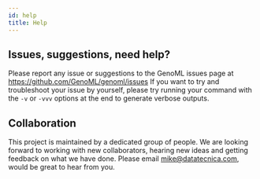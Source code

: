 ```yaml
---
id: help
title: Help
---
```


## Issues, suggestions, need help?
Please report any issue or suggestions to the GenoML issues page at https://github.com/GenoML/genoml/issues
If you want to try and troubleshoot your issue by yourself, please try running your command with the ```-v``` or ```-vvv``` options at the end to generate verbose outputs.

##  Collaboration
This project is maintained by a dedicated group of people. We are looking forward to working with new collaborators, hearing new ideas and getting feedback on what we have done. Please email mike@datatecnica.com, would be great to hear from you.


